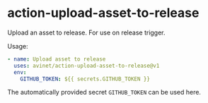 # action-upload-asset-to-release

Upload an asset to release. For use on release trigger.

Usage:

```yaml
- name: Upload asset to release
  uses: avinet/action-upload-asset-to-release@v1
  env:
    GITHUB_TOKEN: ${{ secrets.GITHUB_TOKEN }}
```

The automatically provided secret `GITHUB_TOKEN` can be used here.
